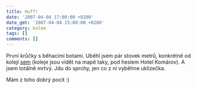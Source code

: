 ```yaml
---
title: Huff!
date: '2007-04-04 17:00:00 +0200'
date_gmt: '2007-04-04 15:00:00 +0200'
category: kolem
tags: []
comments: []
---
```

<p>První krůčky s běhacími botami. Uběhl jsem pár stovek metrů, konkrétně od kolejí <a href="http://www.mapy.cz/?mapType=hybrid&zoom=13&centerX=138183168&centerY=132713216&portWidth=682&portHeight=586&forceMapParams=1&query=kom%C3%A1rov%20brno&page=1&searchPort=124375973_125388673_146723749_146163585&userMarkX=138191744&userMarkY=132697344&userMarkTitle=prvn%C3%AD%20kr%C5%AF%C4%8Dek&userMarkDescription=tak,%20sem%20jsem%20dob%C4%9Bhl%204.%204.%202007">sem</a> (koleje jsou vidět na mapě taky, pod heslem Hotel Komárov). A jsem totálně mrtvý. Jdu do sprchy, jen co z ní vyběhne uklízečka.</p>
<p>Mám z toho dobrý pocit :)</p>
